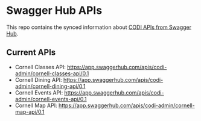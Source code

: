 # Swagger Hub APIs

This repo contains the synced information about [CODI APIs from Swagger Hub](https://app.swaggerhub.com/apis/codi-admin).

## Current APIs

- Cornell Classes API: https://app.swaggerhub.com/apis/codi-admin/cornell-classes-api/0.1
- Cornell Dining API: https://app.swaggerhub.com/apis/codi-admin/cornell-dining-api/0.1
- Cornell Events API: https://app.swaggerhub.com/apis/codi-admin/cornell-events-api/0.1
- Cornell Map API: https://app.swaggerhub.com/apis/codi-admin/cornell-map-api/0.1
